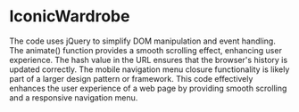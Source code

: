 # IconicWardrobe 
The code uses jQuery to simplify DOM manipulation and event handling.
The animate() function provides a smooth scrolling effect, enhancing user experience.
The hash value in the URL ensures that the browser's history is updated correctly.
The mobile navigation menu closure functionality is likely part of a larger design pattern or framework.
This code effectively enhances the user experience of a web page by providing smooth scrolling and a responsive navigation menu.
